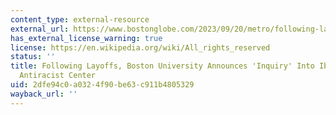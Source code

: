 ```yaml
---
content_type: external-resource
external_url: https://www.bostonglobe.com/2023/09/20/metro/following-layoffs-boston-university-announces-inquiry-into-ibram-kendis-antiracist-center/
has_external_license_warning: true
license: https://en.wikipedia.org/wiki/All_rights_reserved
status: ''
title: Following Layoffs, Boston University Announces 'Inquiry' Into Ibram Kendi's
  Antiracist Center
uid: 2dfe94c0-a032-4f90-be63-c911b4805329
wayback_url: ''
---
```

